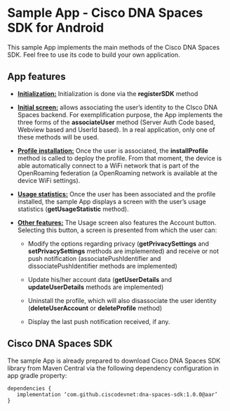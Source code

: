 # Sample App - Cisco DNA Spaces SDK for Android

This sample App implements the main methods of the Cisco DNA Spaces SDK. Feel free to use its code to build your own application.

## App features

* <ins>**Initialization:**</ins> Initialization is done via the **registerSDK** method

* <ins>**Initial screen:**</ins> allows associating the user’s identity to the CIsco DNA Spaces backend. For exemplification purpose, the App implements the three forms of the **associateUser** method (Server Auth Code based, Webview based and UserId based). In a real application, only one of these methods will be used.

* <ins>**Profile installation:**</ins> Once the user is associated, the **installProfile** method is called to deploy the profile. From that moment, the device is able automatically connect to a WiFi network that is part of the OpenRoaming federation (a OpenRoaming network is available at the device WiFi settings).

* <ins>**Usage statistics:**</ins> Once the user has been associated and the profile installed, the sample App displays a screen with the user’s usage statistics (**getUsageStatistic** method).

* <ins>**Other features:**</ins> The Usage screen also features the Account button. Selecting this button, a screen is presented from which the user can:

  * Modify the options regarding privacy (**getPrivacySettings** and **setPrivacySettings** methods are implemented) and receive or not push notification (associatePushIdentifier and dissociatePushIdentifier methods are implemented)

  * Update his/her account data (**getUserDetails** and **updateUserDetails** methods are implemented)

  * Uninstall the profile, which will also disassociate the user identity (**deleteUserAccount** or **deleteProfile** method)

  * Display the last push notification received, if any.

## Cisco DNA Spaces SDK

The sample App is already prepared to download Cisco DNA Spaces SDK library from Maven Central via the following dependency configuration in app gradle property:

```
dependencies {
   implementation ‘com.github.ciscodevnet:dna-spaces-sdk:1.0.0@aar’
}
```




